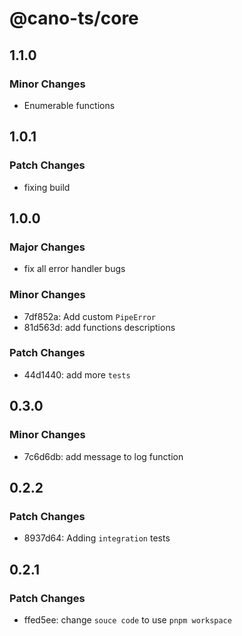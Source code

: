 # @cano-ts/core

## 1.1.0

### Minor Changes

- Enumerable functions

## 1.0.1

### Patch Changes

- fixing build

## 1.0.0

### Major Changes

- fix all error handler bugs

### Minor Changes

- 7df852a: Add custom `PipeError`
- 81d563d: add functions descriptions

### Patch Changes

- 44d1440: add more `tests`

## 0.3.0

### Minor Changes

- 7c6d6db: add message to log function

## 0.2.2

### Patch Changes

- 8937d64: Adding `integration` tests

## 0.2.1

### Patch Changes

- ffed5ee: change `souce code` to use `pnpm workspace`
